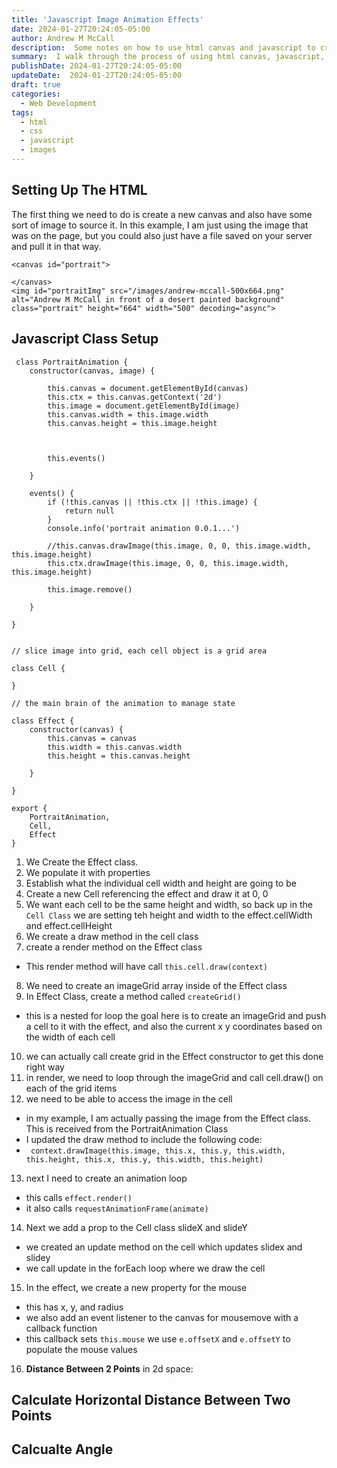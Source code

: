 ```yaml
---
title: 'Javascript Image Animation Effects'
date: 2024-01-27T20:24:05-05:00
author: Andrew M McCall
description:  Some notes on how to use html canvas and javascript to create animations on the front end.
summary:  I walk through the process of using html canvas, javascript, and css to manipulate an image.
publishDate: 2024-01-27T20:24:05-05:00
updateDate:  2024-01-27T20:24:05-05:00
draft: true
categories:
  - Web Development
tags:
  - html
  - css
  - javascript
  - images
---
```


## Setting Up The HTML

The first thing we need to do is create a new canvas and also have some sort of image to source it.  In this example, I am just using the image that was on the page, but you could also just have a file saved on your server and pull it in that way.  
```
<canvas id="portrait">

</canvas>
<img id="portraitImg" src="/images/andrew-mccall-500x664.png" alt="Andrew M McCall in front of a desert painted background" class="portrait" height="664" width="500" decoding="async">
```

## Javascript Class Setup

```
 class PortraitAnimation {
    constructor(canvas, image) {
        
        this.canvas = document.getElementById(canvas) 
        this.ctx = this.canvas.getContext('2d') 
        this.image = document.getElementById(image)
        this.canvas.width = this.image.width
        this.canvas.height = this.image.height
        


        this.events()
       
    }

    events() {
        if (!this.canvas || !this.ctx || !this.image) {
            return null
        }
        console.info('portrait animation 0.0.1...')

        //this.canvas.drawImage(this.image, 0, 0, this.image.width, this.image.height)
        this.ctx.drawImage(this.image, 0, 0, this.image.width, this.image.height)

        this.image.remove()
        
    }

}


// slice image into grid, each cell object is a grid area

class Cell {

}

// the main brain of the animation to manage state

class Effect {
    constructor(canvas) {
        this.canvas = canvas
        this.width = this.canvas.width
        this.height = this.canvas.height

    }

}

export {
    PortraitAnimation,
    Cell,
    Effect
}
```

1. We Create the Effect class.  
2. We populate it with properties
3. Establish what the individual cell width and height are going to be
4. Create a new Cell referencing the effect and draw it at 0, 0
5. We want each cell to be the same height and width, so back up in the `Cell Class` we are setting teh height and width to the effect.cellWidth and effect.cellHeight
6. We create a draw method in the cell class
7. create a render method on the Effect class
  - This render method will have call `this.cell.draw(context)`
8. We need to create an imageGrid array inside of the Effect class
9. In Effect Class, create a method called `createGrid()`
  - this is a nested for loop
  the goal here is to create an imageGrid and push a cell to it with the effect, and also the current x y coordinates based on the width of each cell
10. we can actually call create grid in the Effect constructor to get this done right way
11. in render, we need to loop through the imageGrid and call cell.draw() on each of the grid items
12. we need to be able to access the image in the cell
  - in my example, I am actually passing the image from the Effect class.  This is received from the PortraitAnimation Class
  - I updated the draw method to include the following code:
  - ` context.drawImage(this.image, this.x, this.y, this.width, this.height, this.x, this.y, this.width, this.height)`
13. next I need to create an animation loop
  - this calls `effect.render()`
  - it also calls `requestAnimationFrame(animate)`

14. Next we add a prop to the Cell class slideX and slideY
  - we created an update method on the cell which updates slidex and slidey
  - we call update in the forEach loop where we draw the cell
15. In the effect, we create a new property for the mouse
  - this has x, y, and radius
  - we also add an event listener to the canvas for mousemove with a callback function
  - this callback sets `this.mouse` we use `e.offsetX` and `e.offsetY` to populate the mouse values

16. __Distance Between 2 Points__ in 2d space:
 

 ## Calculate Horizontal Distance Between Two Points


 ## Calcualte Angle

 
